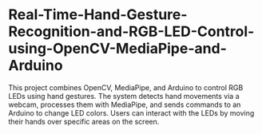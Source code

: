 # Real-Time-Hand-Gesture-Recognition-and-RGB-LED-Control-using-OpenCV-MediaPipe-and-Arduino
This project combines OpenCV, MediaPipe, and Arduino to control RGB LEDs using hand gestures. The system detects hand movements via a webcam, processes them with MediaPipe, and sends commands to an Arduino to change LED colors. Users can interact with the LEDs by moving their hands over specific areas on the screen.
